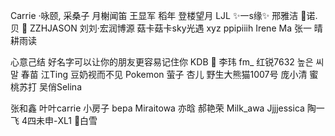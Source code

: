 Carrie ·咏颐, 采桑子 月榭闻笛 王显军 稻年 登楼望月 LJL ✨一s缘✨ 邢雅洁 💝诺.贝 💝
ZZHJASON  刘刘·宏润博源 菇卡菇卡sky光遇 xyz ppipiiih Irene Ma 张一 晴耕雨读

心意己结 好名字可以让你的朋友更容易记住你 KDB 🐋 李玮 fm_ 红锐7632 높은 씨 말 春苗
江Ting 豆奶视而不见 Pokemon 萤子 杏儿 野生大熊猫1007号 庞小清 蜜桃苏打 吴俏Selina

张和鑫 叶叶carrie 小房子 bepa Miraitowa 亦晗 郝艳荣 Milk_awa Jjjjessica 陶一飞 4四未申-XL1 🌻白雪
